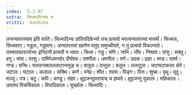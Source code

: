 ```yaml
---
index:  5.2.97
sutra:  सिध्माऽदिभ्यश् च
vritti:  kashika 
---
```


लजन्यतरस्याम् इति वर्तते। सिध्मादिभ्यः प्रातिपदिकेभ्यो लच् प्रत्ययो भवत्यन्यतरस्यां मत्वर्थे। सिध्मलः, सिध्मवान्। गडुलः, गडुमान्। अन्यतरस्यां ग्रहणेन मतुप् समुच्चीयते, न तु प्रत्ययो विकल्प्यते। तस्मातकारान्तेभ्यः इनिठनौ प्रत्ययौ न भवतः। सिध्म। गडु। मणि। नाभि। जीव। निष्पाव। पांसु। सक्तु। हनु। मांस। परशु। पार्ष्णिधमन्योर् दीर्घश्च। पार्ष्णीलः। धमनीलः। पर्ण। उदक। प्रज्ञा। मण्ड। पार्श्व। गण्ड। ग्रन्थि। वातदन्तबलललाटानामूङ् च। वातूलः। दन्तूलः। बलूलः। ललाटूलः। जटाघटाकलाः क्षेपे। जटालः। घटालः। कलालः। सक्थि। कर्ण। स्नेह। शीत। श्याम। पिङ्ग। पित्त। शुष्क। पृथु। मृदु। मञ्जु। पत्र। चटु। कपि। कण्डु। संज्ञा। क्षुद्रजन्तूपतापाच् च इष्यते। क्षुद्रजन्तु यूकालः। मक्षिकालः। उपताप विचर्चिकालः। विपादिकालः। मूर्च्छालः। सिध्मादिः।

